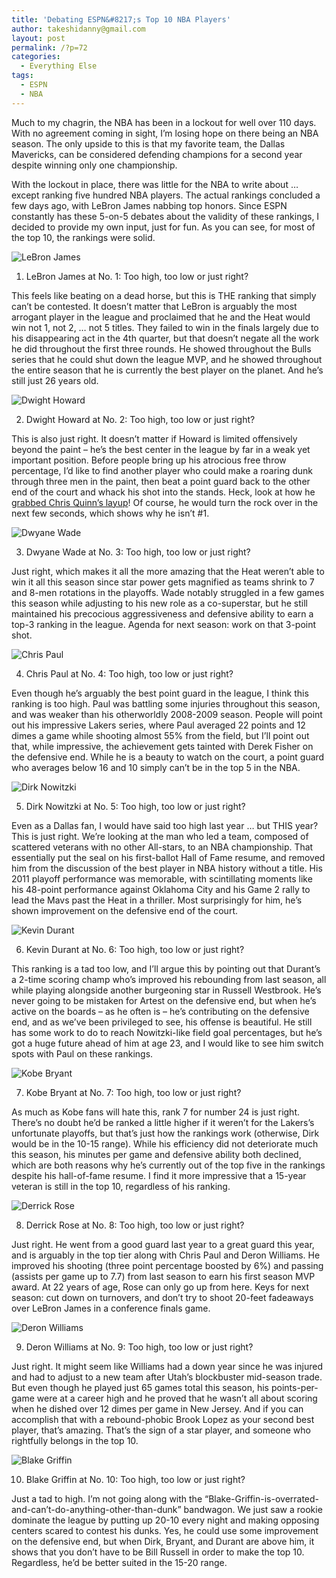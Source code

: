 ```yaml
---
title: 'Debating ESPN&#8217;s Top 10 NBA Players'
author: takeshidanny@gmail.com
layout: post
permalink: /?p=72
categories:
  - Everything Else
tags:
  - ESPN
  - NBA
---
```

Much to my chagrin, the NBA has been in a lockout for well over 110 days. With no agreement coming in sight, I’m losing hope on there being an NBA season. The only upside to this is that my favorite team, the Dallas Mavericks, can be considered defending champions for a second year despite winning only one championship.

With the lockout in place, there was little for the NBA to write about … except ranking five hundred NBA players. The actual rankings concluded a few days ago, with LeBron James nabbing top honors. Since ESPN constantly has these 5-on-5 debates about the validity of these rankings, I decided to provide my own input, just for fun. As you can see, for most of the top 10, the rankings were solid.

<!--more-->

![LeBron James][1]

1. LeBron James at No. 1: Too high, too low or just right?

This feels like beating on a dead horse, but this is THE ranking that simply can’t be contested. It doesn’t matter that LeBron is arguably the most arrogant player in the league and proclaimed that he and the Heat would win not 1, not 2, … not 5 titles. They failed to win in the finals largely due to his disappearing act in the 4th quarter, but that doesn’t negate all the work he did throughout the first three rounds. He showed throughout the Bulls series that he could shut down the league MVP, and he showed throughout the entire season that he is currently the best player on the planet. And he’s still just 26 years old.

![Dwight Howard][2]

2. Dwight Howard at No. 2: Too high, too low or just right?

This is also just right. It doesn’t matter if Howard is limited offensively beyond the paint – he’s the best center in the league by far in a weak yet important position. Before people bring up his atrocious free throw percentage, I’d like to find another player who could make a roaring dunk through three men in the paint, then beat a point guard back to the other end of the court and whack his shot into the stands. Heck, look at how he [grabbed Chris Quinn&#8217;s layup][3]! Of course, he would turn the rock over in the next few seconds, which shows why he isn&#8217;t #1.

![Dwyane Wade][4]

3. Dwyane Wade at No. 3: Too high, too low or just right?

Just right, which makes it all the more amazing that the Heat weren’t able to win it all this season since star power gets magnified as teams shrink to 7 and 8-men rotations in the playoffs. Wade notably struggled in a few games this season while adjusting to his new role as a co-superstar, but he still maintained his precocious aggressiveness and defensive ability to earn a top-3 ranking in the league. Agenda for next season: work on that 3-point shot.

![Chris Paul][5]

4. Chris Paul at No. 4: Too high, too low or just right?

Even though he’s arguably the best point guard in the league, I think this ranking is too high. Paul was battling some injuries throughout this season, and was weaker than his otherworldly 2008-2009 season. People will point out his impressive Lakers series, where Paul averaged 22 points and 12 dimes a game while shooting almost 55% from the field, but I’ll point out that, while impressive, the achievement gets tainted with Derek Fisher on the defensive end. While he is a beauty to watch on the court, a point guard who averages below 16 and 10 simply can’t be in the top 5 in the NBA.

![Dirk Nowitzki][6]

5. Dirk Nowitzki at No. 5: Too high, too low or just right?

Even as a Dallas fan, I would have said too high last year … but THIS year? This is just right. We’re looking at the man who led a team, composed of scattered veterans with no other All-stars, to an NBA championship. That essentially put the seal on his first-ballot Hall of Fame resume, and removed him from the discussion of the best player in NBA history without a title. His 2011 playoff performance was memorable, with scintillating moments like his 48-point performance against Oklahoma City and his Game 2 rally to lead the Mavs past the Heat in a thriller. Most surprisingly for him, he’s shown improvement on the defensive end of the court.

![Kevin Durant][7]

6. Kevin Durant at No. 6: Too high, too low or just right?

This ranking is a tad too low, and I’ll argue this by pointing out that Durant’s a 2-time scoring champ who’s improved his rebounding from last season, all while playing alongside another burgeoning star in Russell Westbrook. He’s never going to be mistaken for Artest on the defensive end, but when he’s active on the boards – as he often is – he’s contributing on the defensive end, and as we’ve been privileged to see, his offense is beautiful. He still has some work to do to reach Nowitzki-like field goal percentages, but he’s got a huge future ahead of him at age 23, and I would like to see him switch spots with Paul on these rankings.

![Kobe Bryant][8]

7. Kobe Bryant at No. 7: Too high, too low or just right?

As much as Kobe fans will hate this, rank 7 for number 24 is just right. There’s no doubt he’d be ranked a little higher if it weren’t for the Lakers’s unfortunate playoffs, but that’s just how the rankings work (otherwise, Dirk would be in the 10-15 range). While his efficiency did not deteriorate much this season, his minutes per game and defensive ability both declined, which are both reasons why he’s currently out of the top five in the rankings despite his hall-of-fame resume. I find it more impressive that a 15-year veteran is still in the top 10, regardless of his ranking.

![Derrick Rose][9]

8. Derrick Rose at No. 8: Too high, too low or just right?

Just right. He went from a good guard last year to a great guard this year, and is arguably in the top tier along with Chris Paul and Deron Williams. He improved his shooting (three point percentage boosted by 6%) and passing (assists per game up to 7.7) from last season to earn his first season MVP award. At 22 years of age, Rose can only go up from here. Keys for next season: cut down on turnovers, and don’t try to shoot 20-feet fadeaways over LeBron James in a conference finals game.

![Deron Williams][10]

9. Deron Williams at No. 9: Too high, too low or just right?

Just right. It might seem like Williams had a down year since he was injured and had to adjust to a new team after Utah’s blockbuster mid-season trade. But even though he played just 65 games total this season, his points-per-game were at a career high and he proved that he wasn’t all about scoring when he dished over 12 dimes per game in New Jersey. And if you can accomplish that with a rebound-phobic Brook Lopez as your second best player, that’s amazing. That’s the sign of a star player, and someone who rightfully belongs in the top 10.

![Blake Griffin][11]

10. Blake Griffin at No. 10: Too high, too low or just right?

Just a tad to high. I’m not going along with the “Blake-Griffin-is-overrated-and-can’t-do-anything-other-than-dunk” bandwagon. We just saw a rookie dominate the league by putting up 20-10 every night and making opposing centers scared to contest his dunks. Yes, he could use some improvement on the defensive end, but when Dirk, Bryant, and Durant are above him, it shows that you don’t have to be Bill Russell in order to make the top 10. Regardless, he’d be better suited in the 15-20 range.

 [1]: http://a.espncdn.com/photo/2011/0421/nba_g_lebron11_203.jpg
 [2]: http://a.espncdn.com/photo/2010/1209/nba_g_howard13_203.jpg
 [3]: http://www.youtube.com/watch?v=z0HoDopuc9w "Dwight"
 [4]: http://a.espncdn.com/photo/2011/0105/nba_dwade_d1_203.jpg
 [5]: http://a.espncdn.com/photo/2011/0428/nba_g_paul11_203.jpg
 [6]: http://a.espncdn.com/photo/2011/0728/nba_g_nowitzki_b1_203.jpg
 [7]: http://a.espncdn.com/photo/2011/0523/nba_a_durant05_203.jpg
 [8]: http://a.espncdn.com/photo/2011/0707/la_g_kbryant2_sy_203.jpg
 [9]: http://a.espncdn.com/photo/2011/0523/chi_g_rose01_203.jpg
 [10]: http://a.espncdn.com/photo/2011/0823/nba_u_williams_203.jpg
 [11]: http://a.espncdn.com/photo/2011/0222/nba_a_griffin01_203.jpg